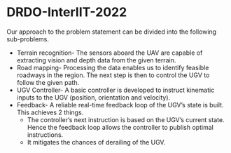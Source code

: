 # DRDO-InterIIT-2022
Our approach to the problem statement can be divided into the following sub-problems.
- Terrain recognition- The sensors aboard the UAV are capable of extracting vision and
depth data from the given terrain.
- Road mapping- Processing the data enables us to identify feasible roadways in the
region. The next step is then to control the UGV to follow the given path.
- UGV Controller- A basic controller is developed to instruct kinematic inputs to the UGV
(position, orientation and velocity).
- Feedback- A reliable real-time feedback loop of the UGV’s state is built. This achieves 2
things.
  - The controller’s next instruction is based on the UGV’s current state. Hence the
feedback loop allows the controller to publish optimal instructions.
  - It mitigates the chances of derailing of the UGV.

